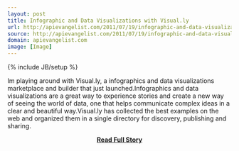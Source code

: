```yaml
---
layout: post
title: Infographic and Data Visualizations with Visual.ly
url: http://apievangelist.com/2011/07/19/infographic-and-data-visualizations-with-visual-ly/
source: http://apievangelist.com/2011/07/19/infographic-and-data-visualizations-with-visual-ly/
domain: apievangelist.com
image: [Image]
---
```

{% include JB/setup %}<p>Im playing around with Visual.ly, a infographics and data visualizations marketplace and builder that just launched.Infographics and data visualizations are a great way to experience stories and create a new way of seeing the world of data, one that helps communicate complex ideas in a clear and beautiful way.Visual.ly has collected the best examples on the web and organized them in a single directory for discovery, publishing and sharing.</p>
<center><p><a href="http://apievangelist.com/2011/07/19/infographic-and-data-visualizations-with-visual-ly/" style='padding:25px; font-sze:18px; font-weight: bold;'>Read Full Story</a></p></center>
